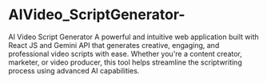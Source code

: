 # AIVideo_ScriptGenerator-
AI Video Script Generator A powerful and intuitive web application built with React JS and Gemini API that generates creative, engaging, and professional video scripts with ease. Whether you're a content creator, marketer, or video producer, this tool helps streamline the scriptwriting process using advanced AI capabilities.
